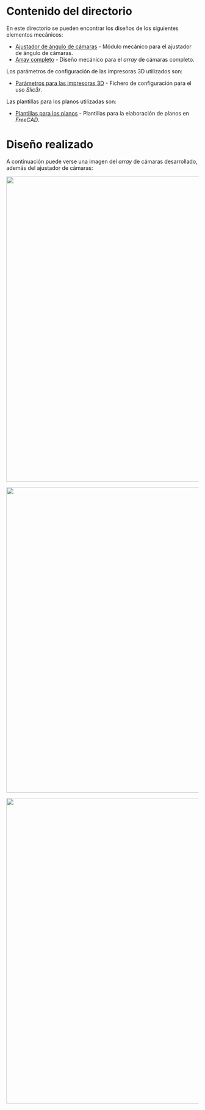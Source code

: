 # Contenido del directorio

En este directorio se pueden encontrar los diseños de los siguientes elementos mecánicos:

- [Ajustador de ángulo de cámaras](https://github.com/tidus747/Adap_multicamara_NJTX2/tree/master/Desarrollo_Mecanico/Ajuste_angulo_camaras) - Módulo mecánico para el ajustador de ángulo de cámaras.
- [Array completo](https://github.com/tidus747/Adap_multicamara_NJTX2/tree/master/Desarrollo_Mecanico/Array%20/Versi%C3%B3n%20V1.1) - Diseño mecánico para el *array* de cámaras completo.

Los parámetros de configuración de las impresoras 3D utilizados son:
- [Parámetros para las impresoras 3D](https://github.com/tidus747/Adap_multicamara_NJTX2/tree/master/Desarrollo_Mecanico/Parametros_Slic3r) - Fichero de configuración para el uso *Slic3r*.

Las plantillas para los planos utilizadas son:
- [Plantillas para los planos](https://github.com/tidus747/Adap_multicamara_NJTX2/tree/master/Desarrollo_Mecanico/Plantillas_Planos) - Plantillas para la elaboración de planos en *FreeCAD*.

# Diseño realizado

A continuación puede verse una imagen del *array* de cámaras desarrollado, además del ajustador de cámaras:

<p align="center">
  <img width="800"  src="https://github.com/tidus747/Adap_multicamara_NJTX2/blob/master/images/Array_3D%20/soporte_frontal.png">
</p>

<p align="center">
  <img width="800"  src="https://github.com/tidus747/Adap_multicamara_NJTX2/blob/master/images/Array_3D%20/soporte_trasero.png">
</p>

<p align="center">
  <img width="800"  src="https://github.com/tidus747/Adap_multicamara_NJTX2/blob/master/images/Array_3D%20/ajustador_completo.png">
</p>
